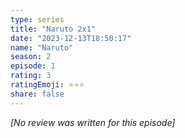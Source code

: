 ```yaml
---
type: series
title: "Naruto 2x1"
date: "2023-12-13T18:50:17"
name: "Naruto"
season: 2
episode: 1
rating: 3
ratingEmoji: ⭐️⭐️⭐️
share: false
---
```


*[No review was written for this episode]*
